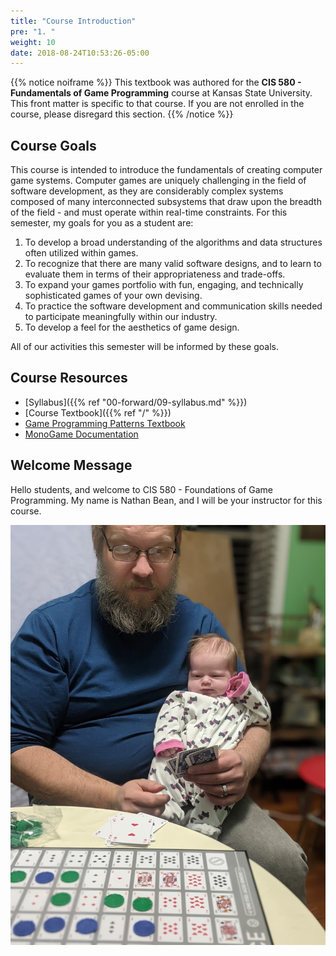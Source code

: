 ```yaml
---
title: "Course Introduction"
pre: "1. "
weight: 10
date: 2018-08-24T10:53:26-05:00
---
```


{{% notice noiframe %}}
This textbook was authored for the **CIS 580 - Fundamentals of Game Programming** course at Kansas State University.  This front matter is specific to that course.  If you are not enrolled in the course, please disregard this section.
{{% /notice %}}

## Course Goals
This course is intended to introduce the fundamentals of creating computer game systems. Computer games are uniquely challenging in the field of software development, as they are considerably complex systems composed of many interconnected subsystems that draw upon the breadth of the field - and must operate within real-time constraints. For this semester, my goals for you as a student are:

1. To develop a broad understanding of the algorithms and data structures often utilized within
games.
2. To recognize that there are many valid software designs, and to learn to evaluate them in terms of their appropriateness and trade-offs.
3. To expand your games portfolio with fun, engaging, and technically sophisticated games of your own devising.
4. To practice the software development and communication skills needed to participate meaningfully within our industry.
5. To develop a feel for the aesthetics of game design.

All of our activities this semester will be informed by these goals. 

## Course Resources 

* [Syllabus]({{% ref "00-forward/09-syllabus.md" %}})
* [Course Textbook]({{% ref "/" %}})
* [Game Programming Patterns Textbook](https://gameprogrammingpatterns.com/)
* [MonoGame Documentation](https://docs.monogame.net/)

## Welcome Message
Hello students, and welcome to CIS 580 - Foundations of Game Programming.  My name is Nathan Bean, and I will be your instructor for this course.

![Playing Sequence](/images/nathan-and-cait.jpg)